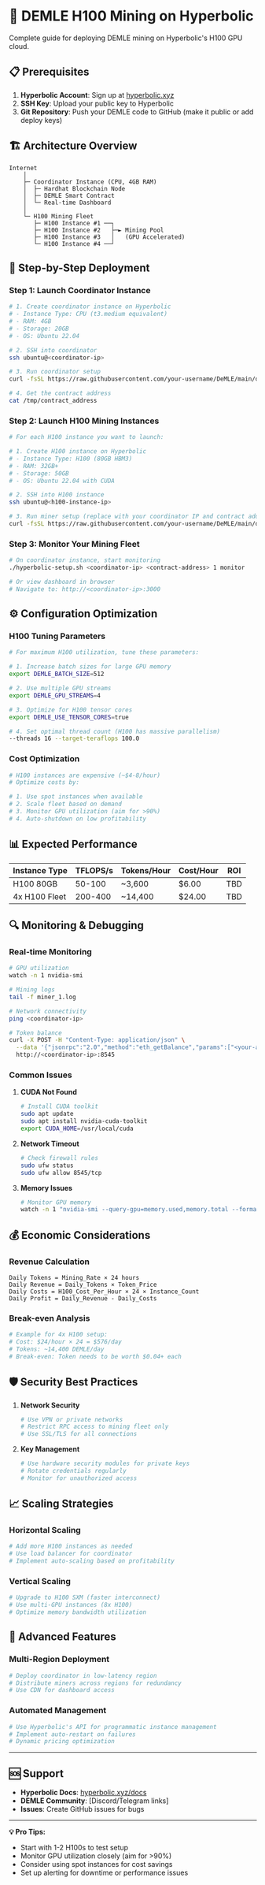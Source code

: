 # 🚀 DEMLE H100 Mining on Hyperbolic

Complete guide for deploying DEMLE mining on Hyperbolic's H100 GPU cloud.

## 📋 Prerequisites

1. **Hyperbolic Account**: Sign up at [hyperbolic.xyz](https://hyperbolic.xyz)
2. **SSH Key**: Upload your public key to Hyperbolic
3. **Git Repository**: Push your DEMLE code to GitHub (make it public or add deploy keys)

## 🏗️ Architecture Overview

```
Internet
    │
    ├─ Coordinator Instance (CPU, 4GB RAM)
    │  ├─ Hardhat Blockchain Node
    │  ├─ DEMLE Smart Contract  
    │  └─ Real-time Dashboard
    │
    └─ H100 Mining Fleet
       ├─ H100 Instance #1 ──┐
       ├─ H100 Instance #2   ├─► Mining Pool
       ├─ H100 Instance #3   │   (GPU Accelerated)
       └─ H100 Instance #4 ──┘
```

## 🚀 Step-by-Step Deployment

### Step 1: Launch Coordinator Instance

```bash
# 1. Create coordinator instance on Hyperbolic
# - Instance Type: CPU (t3.medium equivalent)
# - RAM: 4GB
# - Storage: 20GB
# - OS: Ubuntu 22.04

# 2. SSH into coordinator
ssh ubuntu@<coordinator-ip>

# 3. Run coordinator setup
curl -fsSL https://raw.githubusercontent.com/your-username/DeMLE/main/deploy/hyperbolic-setup.sh | bash -s -- localhost "" 1 coordinator

# 4. Get the contract address
cat /tmp/contract_address
```

### Step 2: Launch H100 Mining Instances

```bash
# For each H100 instance you want to launch:

# 1. Create H100 instance on Hyperbolic
# - Instance Type: H100 (80GB HBM3)
# - RAM: 32GB+
# - Storage: 50GB
# - OS: Ubuntu 22.04 with CUDA

# 2. SSH into H100 instance
ssh ubuntu@<h100-instance-ip>

# 3. Run miner setup (replace with your coordinator IP and contract address)
curl -fsSL https://raw.githubusercontent.com/your-username/DeMLE/main/deploy/hyperbolic-setup.sh | bash -s -- <coordinator-ip> <contract-address> 1 miner
```

### Step 3: Monitor Your Mining Fleet

```bash
# On coordinator instance, start monitoring
./hyperbolic-setup.sh <coordinator-ip> <contract-address> 1 monitor

# Or view dashboard in browser
# Navigate to: http://<coordinator-ip>:3000
```

## ⚙️ Configuration Optimization

### H100 Tuning Parameters

```bash
# For maximum H100 utilization, tune these parameters:

# 1. Increase batch sizes for large GPU memory
export DEMLE_BATCH_SIZE=512

# 2. Use multiple GPU streams
export DEMLE_GPU_STREAMS=4

# 3. Optimize for H100 tensor cores
export DEMLE_USE_TENSOR_CORES=true

# 4. Set optimal thread count (H100 has massive parallelism)
--threads 16 --target-teraflops 100.0
```

### Cost Optimization

```bash
# H100 instances are expensive (~$4-8/hour)
# Optimize costs by:

# 1. Use spot instances when available
# 2. Scale fleet based on demand
# 3. Monitor GPU utilization (aim for >90%)
# 4. Auto-shutdown on low profitability
```

## 📊 Expected Performance

| Instance Type | TFLOPS/s | Tokens/Hour | Cost/Hour | ROI |
|---------------|----------|-------------|-----------|-----|
| H100 80GB     | 50-100   | ~3,600      | $6.00     | TBD |
| 4x H100 Fleet | 200-400  | ~14,400     | $24.00    | TBD |

## 🔍 Monitoring & Debugging

### Real-time Monitoring

```bash
# GPU utilization
watch -n 1 nvidia-smi

# Mining logs
tail -f miner_1.log

# Network connectivity
ping <coordinator-ip>

# Token balance
curl -X POST -H "Content-Type: application/json" \
  --data '{"jsonrpc":"2.0","method":"eth_getBalance","params":["<your-address>","latest"],"id":1}' \
  http://<coordinator-ip>:8545
```

### Common Issues

1. **CUDA Not Found**
   ```bash
   # Install CUDA toolkit
   sudo apt update
   sudo apt install nvidia-cuda-toolkit
   export CUDA_HOME=/usr/local/cuda
   ```

2. **Network Timeout**
   ```bash
   # Check firewall rules
   sudo ufw status
   sudo ufw allow 8545/tcp
   ```

3. **Memory Issues**
   ```bash
   # Monitor GPU memory
   watch -n 1 "nvidia-smi --query-gpu=memory.used,memory.total --format=csv"
   ```

## 💰 Economic Considerations

### Revenue Calculation
```
Daily Tokens = Mining_Rate × 24 hours
Daily Revenue = Daily_Tokens × Token_Price
Daily Costs = H100_Cost_Per_Hour × 24 × Instance_Count
Daily Profit = Daily_Revenue - Daily_Costs
```

### Break-even Analysis
```bash
# Example for 4x H100 setup:
# Cost: $24/hour × 24 = $576/day
# Tokens: ~14,400 DEMLE/day
# Break-even: Token needs to be worth $0.04+ each
```

## 🛡️ Security Best Practices

1. **Network Security**
   ```bash
   # Use VPN or private networks
   # Restrict RPC access to mining fleet only
   # Use SSL/TLS for all connections
   ```

2. **Key Management**
   ```bash
   # Use hardware security modules for private keys
   # Rotate credentials regularly
   # Monitor for unauthorized access
   ```

## 📈 Scaling Strategies

### Horizontal Scaling
```bash
# Add more H100 instances as needed
# Use load balancer for coordinator
# Implement auto-scaling based on profitability
```

### Vertical Scaling
```bash
# Upgrade to H100 SXM (faster interconnect)
# Use multi-GPU instances (8x H100)
# Optimize memory bandwidth utilization
```

## 🔧 Advanced Features

### Multi-Region Deployment
```bash
# Deploy coordinator in low-latency region
# Distribute miners across regions for redundancy
# Use CDN for dashboard access
```

### Automated Management
```bash
# Use Hyperbolic's API for programmatic instance management
# Implement auto-restart on failures
# Dynamic pricing optimization
```

---

## 🆘 Support

- **Hyperbolic Docs**: [hyperbolic.xyz/docs](https://hyperbolic.xyz/docs)
- **DEMLE Community**: [Discord/Telegram links]
- **Issues**: Create GitHub issues for bugs

---

**💡 Pro Tips:**
- Start with 1-2 H100s to test setup
- Monitor GPU utilization closely (aim for >90%)
- Consider using spot instances for cost savings
- Set up alerting for downtime or performance issues 